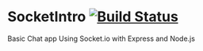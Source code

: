 # SocketIntro [![Build Status](https://travis-ci.org/ErKiran/SocketIntro.svg?branch=master)](https://travis-ci.org/ErKiran/SocketIntro)
Basic Chat app Using Socket.io with Express and Node.js
